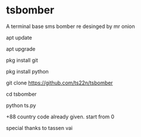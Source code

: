 # tsbomber
A terminal base sms bomber re desinged by mr onion

apt update

apt upgrade

pkg install git

pkg install python

git clone https://github.com/ts22n/tsbomber

cd tsbomber

python ts.py

+88 country code already given. start from 0

special thanks to tassen vai
